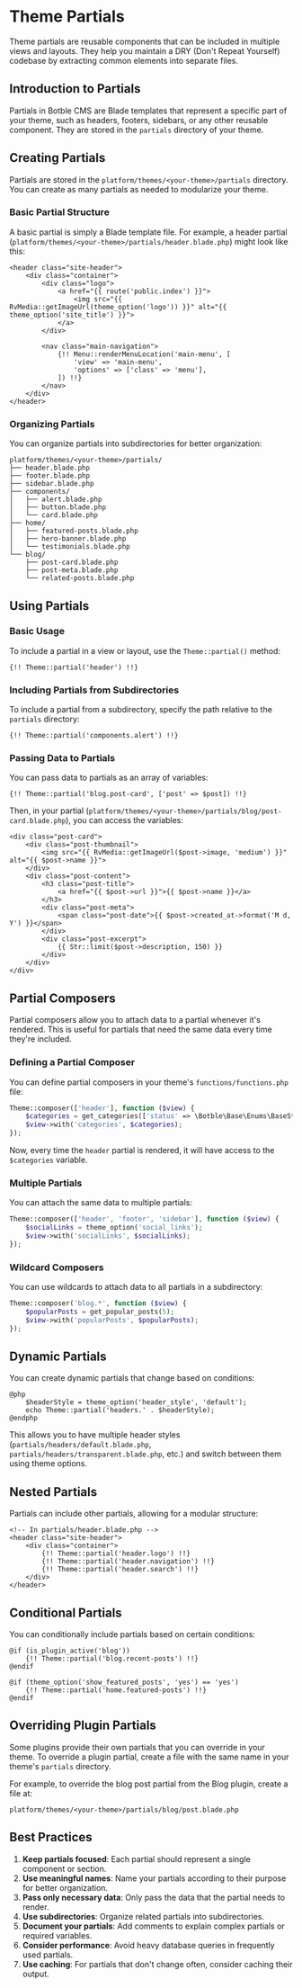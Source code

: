 # Theme Partials

Theme partials are reusable components that can be included in multiple views and layouts. They help you maintain a DRY (Don't Repeat Yourself) codebase by extracting common elements into separate files.

## Introduction to Partials

Partials in Botble CMS are Blade templates that represent a specific part of your theme, such as headers, footers, sidebars, or any other reusable component. They are stored in the `partials` directory of your theme.

## Creating Partials

Partials are stored in the `platform/themes/<your-theme>/partials` directory. You can create as many partials as needed to modularize your theme.

### Basic Partial Structure

A basic partial is simply a Blade template file. For example, a header partial (`platform/themes/<your-theme>/partials/header.blade.php`) might look like this:

```blade
<header class="site-header">
    <div class="container">
        <div class="logo">
            <a href="{{ route('public.index') }}">
                <img src="{{ RvMedia::getImageUrl(theme_option('logo')) }}" alt="{{ theme_option('site_title') }}">
            </a>
        </div>
        
        <nav class="main-navigation">
            {!! Menu::renderMenuLocation('main-menu', [
                'view' => 'main-menu',
                'options' => ['class' => 'menu'],
            ]) !!}
        </nav>
    </div>
</header>
```

### Organizing Partials

You can organize partials into subdirectories for better organization:

```
platform/themes/<your-theme>/partials/
├── header.blade.php
├── footer.blade.php
├── sidebar.blade.php
├── components/
│   ├── alert.blade.php
│   ├── button.blade.php
│   └── card.blade.php
├── home/
│   ├── featured-posts.blade.php
│   ├── hero-banner.blade.php
│   └── testimonials.blade.php
└── blog/
    ├── post-card.blade.php
    ├── post-meta.blade.php
    └── related-posts.blade.php
```

## Using Partials

### Basic Usage

To include a partial in a view or layout, use the `Theme::partial()` method:

```blade
{!! Theme::partial('header') !!}
```

### Including Partials from Subdirectories

To include a partial from a subdirectory, specify the path relative to the `partials` directory:

```blade
{!! Theme::partial('components.alert') !!}
```

### Passing Data to Partials

You can pass data to partials as an array of variables:

```blade
{!! Theme::partial('blog.post-card', ['post' => $post]) !!}
```

Then, in your partial (`platform/themes/<your-theme>/partials/blog/post-card.blade.php`), you can access the variables:

```blade
<div class="post-card">
    <div class="post-thumbnail">
        <img src="{{ RvMedia::getImageUrl($post->image, 'medium') }}" alt="{{ $post->name }}">
    </div>
    <div class="post-content">
        <h3 class="post-title">
            <a href="{{ $post->url }}">{{ $post->name }}</a>
        </h3>
        <div class="post-meta">
            <span class="post-date">{{ $post->created_at->format('M d, Y') }}</span>
        </div>
        <div class="post-excerpt">
            {{ Str::limit($post->description, 150) }}
        </div>
    </div>
</div>
```

## Partial Composers

Partial composers allow you to attach data to a partial whenever it's rendered. This is useful for partials that need the same data every time they're included.

### Defining a Partial Composer

You can define partial composers in your theme's `functions/functions.php` file:

```php
Theme::composer(['header'], function ($view) {
    $categories = get_categories(['status' => \Botble\Base\Enums\BaseStatusEnum::PUBLISHED]);
    $view->with('categories', $categories);
});
```

Now, every time the `header` partial is rendered, it will have access to the `$categories` variable.

### Multiple Partials

You can attach the same data to multiple partials:

```php
Theme::composer(['header', 'footer', 'sidebar'], function ($view) {
    $socialLinks = theme_option('social_links');
    $view->with('socialLinks', $socialLinks);
});
```

### Wildcard Composers

You can use wildcards to attach data to all partials in a subdirectory:

```php
Theme::composer('blog.*', function ($view) {
    $popularPosts = get_popular_posts(5);
    $view->with('popularPosts', $popularPosts);
});
```

## Dynamic Partials

You can create dynamic partials that change based on conditions:

```blade
@php
    $headerStyle = theme_option('header_style', 'default');
    echo Theme::partial('headers.' . $headerStyle);
@endphp
```

This allows you to have multiple header styles (`partials/headers/default.blade.php`, `partials/headers/transparent.blade.php`, etc.) and switch between them using theme options.

## Nested Partials

Partials can include other partials, allowing for a modular structure:

```blade
<!-- In partials/header.blade.php -->
<header class="site-header">
    <div class="container">
        {!! Theme::partial('header.logo') !!}
        {!! Theme::partial('header.navigation') !!}
        {!! Theme::partial('header.search') !!}
    </div>
</header>
```

## Conditional Partials

You can conditionally include partials based on certain conditions:

```blade
@if (is_plugin_active('blog'))
    {!! Theme::partial('blog.recent-posts') !!}
@endif

@if (theme_option('show_featured_posts', 'yes') == 'yes')
    {!! Theme::partial('home.featured-posts') !!}
@endif
```

## Overriding Plugin Partials

Some plugins provide their own partials that you can override in your theme. To override a plugin partial, create a file with the same name in your theme's `partials` directory.

For example, to override the blog post partial from the Blog plugin, create a file at:

```
platform/themes/<your-theme>/partials/blog/post.blade.php
```

## Best Practices

1. **Keep partials focused**: Each partial should represent a single component or section.
2. **Use meaningful names**: Name your partials according to their purpose for better organization.
3. **Pass only necessary data**: Only pass the data that the partial needs to render.
4. **Use subdirectories**: Organize related partials into subdirectories.
5. **Document your partials**: Add comments to explain complex partials or required variables.
6. **Consider performance**: Avoid heavy database queries in frequently used partials.
7. **Use caching**: For partials that don't change often, consider caching their output.
